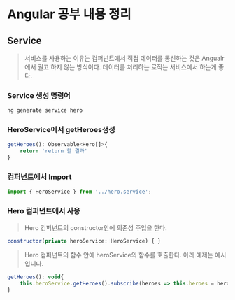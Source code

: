 # Angular 공부 내용 정리

## Service 
> 서비스를 사용하는 이유는 컴퍼넌트에서 직접 데이터를 통신하는 것은 Angualr에서 권고 하지 않는 방식이다. 데이터를 처리하는 로직는 서비스에서 하는게 좋다.

### Service 생성 명령어
```javascript
ng generate service hero
```


### HeroService에서 getHeroes생성
```javascript
getHeroes(): Observable<Hero[]>{
    return 'return 할 결과'
}
```

### 컴퍼넌트에서 Import
```javascript
import { HeroService } from '../hero.service';
```

### Hero 컴퍼넌트에서 사용
> Hero 컴퍼넌트의 constructor안에 의존성 주입을 한다.

```javascript
constructor(private heroService: HeroService) { }
```

> Hero 컴퍼넌트의 함수 안에 heroService의 함수를 호출한다.
 아래 예제는 예시입니다. 

```javascript
getHeroes(): void{
    this.heroService.getHeroes().subscribe(heroes => this.heroes = heroes);
}
```